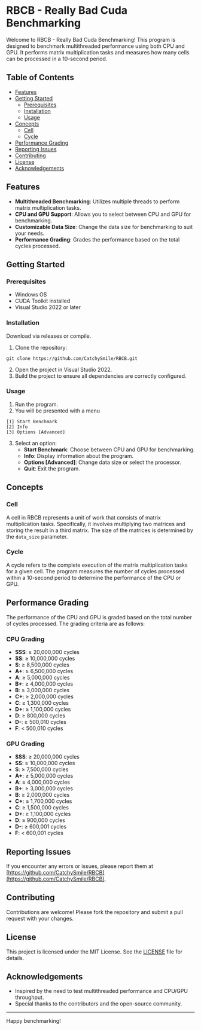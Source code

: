 # RBCB - Really Bad Cuda Benchmarking

Welcome to RBCB - Really Bad Cuda Benchmarking! This program is designed to benchmark multithreaded performance using both CPU and GPU. It performs matrix multiplication tasks and measures how many cells can be processed in a 10-second period.

## Table of Contents

- [Features](#features)
- [Getting Started](#getting-started)
  - [Prerequisites](#prerequisites)
  - [Installation](#installation)
  - [Usage](#usage)
- [Concepts](#concepts)
  - [Cell](#cell)
  - [Cycle](#cycle)
- [Performance Grading](#performance-grading)
- [Reporting Issues](#reporting-issues)
- [Contributing](#contributing)
- [License](#license)
- [Acknowledgements](#acknowledgements)

## Features

- **Multithreaded Benchmarking**: Utilizes multiple threads to perform matrix multiplication tasks.
- **CPU and GPU Support**: Allows you to select between CPU and GPU for benchmarking.
- **Customizable Data Size**: Change the data size for benchmarking to suit your needs.
- **Performance Grading**: Grades the performance based on the total cycles processed.

## Getting Started

### Prerequisites

- Windows OS
- CUDA Toolkit installed
- Visual Studio 2022 or later

### Installation
Download via releases or compile.

1. Clone the repository:
```
git clone https://github.com/CatchySmile/RBCB.git
```
2. Open the project in Visual Studio 2022.
3. Build the project to ensure all dependencies are correctly configured.

### Usage

1. Run the program.
2. You will be presented with a menu
```
[1] Start Benchmark
[2] Info
[3] Options [Advanced]
```
3. Select an option:
    - **Start Benchmark**: Choose between CPU and GPU for benchmarking.
    - **Info**: Display information about the program.
    - **Options [Advanced]**: Change data size or select the processor.
    - **Quit**: Exit the program.

## Concepts

### Cell

A cell in RBCB represents a unit of work that consists of matrix multiplication tasks. Specifically, it involves multiplying two matrices and storing the result in a third matrix. The size of the matrices is determined by the `data_size` parameter.

### Cycle

A cycle refers to the complete execution of the matrix multiplication tasks for a given cell. The program measures the number of cycles processed within a 10-second period to determine the performance of the CPU or GPU.

## Performance Grading

The performance of the CPU and GPU is graded based on the total number of cycles processed. The grading criteria are as follows:

### CPU Grading

- **SSS**: ≥ 20,000,000 cycles
- **SS**: ≥ 10,000,000 cycles
- **S**: ≥ 8,500,000 cycles
- **A+**: ≥ 6,500,000 cycles
- **A**: ≥ 5,000,000 cycles
- **B+**: ≥ 4,000,000 cycles
- **B**: ≥ 3,000,000 cycles
- **C+**: ≥ 2,000,000 cycles
- **C**: ≥ 1,300,000 cycles
- **D+**: ≥ 1,100,000 cycles
- **D**: ≥ 800,000 cycles
- **D-**: ≥ 500,010 cycles
- **F**: < 500,010 cycles

### GPU Grading

- **SSS**: ≥ 20,000,000 cycles
- **SS**: ≥ 10,000,000 cycles
- **S**: ≥ 7,500,000 cycles
- **A+**: ≥ 5,000,000 cycles
- **A**: ≥ 4,000,000 cycles
- **B+**: ≥ 3,000,000 cycles
- **B**: ≥ 2,000,000 cycles
- **C+**: ≥ 1,700,000 cycles
- **C**: ≥ 1,500,000 cycles
- **D+**: ≥ 1,100,000 cycles
- **D**: ≥ 900,000 cycles
- **D-**: ≥ 600,001 cycles
- **F**: < 600,001 cycles

## Reporting Issues

If you encounter any errors or issues, please report them at [https://github.com/CatchySmile/RBCB](https://github.com/CatchySmile/RBCB).

## Contributing

Contributions are welcome! Please fork the repository and submit a pull request with your changes.

## License

This project is licensed under the MIT License. See the [LICENSE](LICENSE) file for details.

## Acknowledgements

- Inspired by the need to test multithreaded performance and CPU/GPU throughput.
- Special thanks to the contributors and the open-source community.

---

Happy benchmarking!
